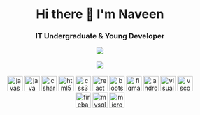 <div align="center">
  <h1>Hi there 👋 I'm Naveen</h1>

<h3> IT Undergraduate & Young Developer</h3>

<div align="center">
  <img src="https://github-readme-stats.vercel.app/api?username=nveen9&show_icons=true&theme=transparent"/> 
</div>
</br>
<div align="center">
  <img src="https://github-readme-stats.vercel.app/api/top-langs/?username=nveen9&layout=compact&langs_count=8&theme=transparent"/> 
</div>
</br>
<div align="center">
  <img margin="10" height="35" src="https://cdn.jsdelivr.net/gh/devicons/devicon/icons/javascript/javascript-original.svg" alt="javascript logo"  />
  <img margin="10" height="35" src="https://cdn.jsdelivr.net/gh/devicons/devicon/icons/java/java-original.svg" alt="java logo"  />
  <img margin="10" height="35" src="https://cdn.jsdelivr.net/gh/devicons/devicon/icons/csharp/csharp-original.svg" alt="csharp logo"  />
  <img margin="10" height="35" src="https://cdn.jsdelivr.net/gh/devicons/devicon/icons/html5/html5-original.svg" alt="html5 logo"  />
  <img margin="10" height="35" src="https://cdn.jsdelivr.net/gh/devicons/devicon/icons/css3/css3-original.svg" alt="css3 logo"  />
  <img margin="10" height="35" src="https://cdn.jsdelivr.net/gh/devicons/devicon/icons/react/react-original.svg" alt="react logo"  />
  <img margin="10" height="35" src="https://cdn.jsdelivr.net/gh/devicons/devicon/icons/bootstrap/bootstrap-original.svg" alt="bootstrap logo"  />
  <a margin="10" href="https://figma.com" target="_blank"><img margin="10px" height="35" src="https://cdn.jsdelivr.net/gh/devicons/devicon/icons/figma/figma-original.svg" alt="figma logo"  /></a>
  <img margin="10" height="35" src="https://cdn.jsdelivr.net/gh/devicons/devicon/icons/androidstudio/androidstudio-original.svg" alt="androidstudio logo"  />
  <img margin="10" height="35" src="https://cdn.jsdelivr.net/gh/devicons/devicon/icons/visualstudio/visualstudio-plain.svg" alt="visualstudio logo"  />
  <img margin="10" height="35" src="https://cdn.jsdelivr.net/gh/devicons/devicon/icons/vscode/vscode-original.svg" alt="vscode logo"  />
</br>
  <img margin="10" height="35" src="https://cdn.jsdelivr.net/gh/devicons/devicon/icons/firebase/firebase-plain.svg" alt="firebase logo"  />
  <img margin="10" height="35" src="https://cdn.jsdelivr.net/gh/devicons/devicon/icons/mysql/mysql-original.svg" alt="mysql logo"  />
  <img margin="10" height="35" src="https://cdn.jsdelivr.net/gh/devicons/devicon/icons/microsoftsqlserver/microsoftsqlserver-plain.svg" alt="microsoftsqlserver logo"  />
</br>
</div>
